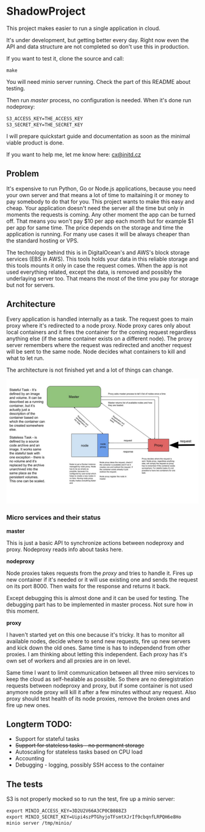 # ShadowProject

This project makes easier to run a single application in cloud.

It's under development, but getting better every day. Right now even the
API and data structure are not completed so don't use this in production.

If you want to test it, clone the source and call:

    make
    
You will need minio server running. Check the part of this README about testing.

Then run *master* process, no configuration is needed. When it's done run nodeproxy:

    S3_ACCESS_KEY=THE_ACCESS_KEY
    S3_SECRET_KEY=THE_SECRET_KEY

I will prepare quickstart guide and documentation as soon as the minimal
viable product is done.

If you want to help me, let me know here: cx@initd.cz

## Problem

It's expensive to run Python, Go or Node.js applications, because you need
your own server and that means a lot of time to maitaining it or money to pay
somebody to do that for you. This project wants to make this easy and cheap.
Your application doesn't need the server all the time but only in moments
the requests is coming. Any other moment the app can be turned off. That
means you won't pay $10 per app each month but for example $1 per app for
same time. The price depends on the storage and time the
application is running. For many use cases it will be always cheaper than
the standard hosting or VPS.

The technology behind this is in DigitalOcean's and AWS's block storage
services (EBS in AWS). This tools holds your data in this reliable storage
and this tools mounts it only in case the request comes. When the app is not used
everything related, except the data, is removed and possibly the
underlaying server too. That means the most of the time you pay for
storage but not for servers.  

## Architecture

Every application is handled internally as a task. The request goes to main proxy
where it's redirected to a node proxy. Node proxy cares only about local
containers and it fires the container for the coming request regardless
anything else (if the same container exists on a different node). The proxy server
remembers where the request was redirected and another request will be
sent to the same node. Node decides what containers to kill and what to let run.

The architecture is not finished yet and a lot of things can change.

![Shadow scheme](contrib/Shadow.jpg)

### Micro services and their status

**master**

This is just a basic API to synchronize actions between nodeproxy and proxy.
Nodeproxy reads info about tasks here.

**nodeproxy**

Node proxies takes requests from the *proxy* and tries to handle it. Fires up
new container if it's needed or it will use existing one and sends the request
on its port 8000. Then waits for the response and returns it back.

Except debugging this is almost done and it can be used for testing. The 
debugging part has to be implemented in master process. Not sure how in this moment.

**proxy**

I haven't started yet on this one because it's tricky. It has
to monitor all available nodes, decide where to send new requests, fire
up new servers and kick down the old ones. Same time is has to independend
from other proxies. I am thinking about letting this independent. Each
proxy has it's own set of workers and all proxies are in on level.

Same time I want to limit communication between all three miro services
to keep the cloud as self-healable as possible. So there are no deregistration
requests between nodeproxy and proxy, but if some container is not used anymore
node proxy will kill it after a few minutes without any request. Also proxy
should test health of its node proxies, remove the broken ones and fire up
new ones.

## Longterm TODO:

* Support for stateful tasks
* ~~Support for stateless tasks - no permanent storage~~
* Autoscaling for stateless tasks based on CPU load
* Accounting
* Debugging - logging, possibly SSH access to the container

## The tests

S3 is not properly mocked so to run the test, fire up a minio server:

    export MINIO_ACCESS_KEY=3D2U2V66A3CP0CB088Z3
    export MINIO_SECRET_KEY=Uipi4szPTGhyjoTFsmtXJrIf9cbqnfLRPQH6e8Ho
    minio server /tmp/minio/
    